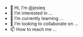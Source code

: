 - 👋 Hi, I’m @jesieq
- 👀 I’m interested in ...
- 🌱 I’m currently learning ...
- 💞️ I’m looking to collaborate on ...
- 📫 How to reach me ...

<!---
jesieq/jesieq is a ✨ special ✨ repository because its `README.md` (this file) appears on your GitHub profile.
You can click the Preview link to take a look at your changes.
--->
